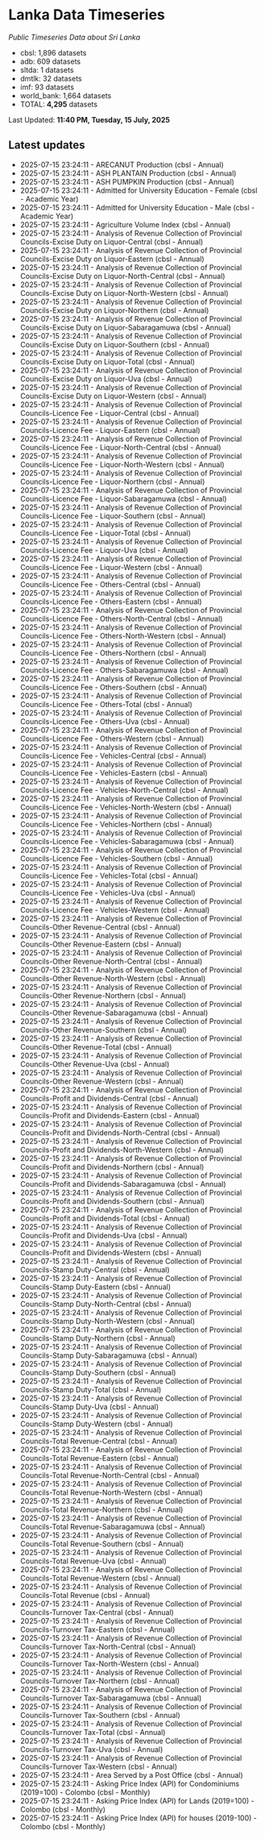 # Lanka Data Timeseries
*Public Timeseries Data about Sri Lanka*

* cbsl: 1,896 datasets
* adb: 609 datasets
* sltda: 1 datasets
* dmtlk: 32 datasets
* imf: 93 datasets
* world_bank: 1,664 datasets
* TOTAL: **4,295** datasets

Last Updated: **11:40 PM, Tuesday, 15 July, 2025**

## Latest updates

* 2025-07-15 23:24:11 - ARECANUT Production (cbsl - Annual)
* 2025-07-15 23:24:11 - ASH PLANTAIN Production (cbsl - Annual)
* 2025-07-15 23:24:11 - ASH PUMPKIN Production (cbsl - Annual)
* 2025-07-15 23:24:11 - Admitted for University Education - Female (cbsl - Academic Year)
* 2025-07-15 23:24:11 - Admitted for University Education - Male (cbsl - Academic Year)
* 2025-07-15 23:24:11 - Agriculture Volume Index (cbsl - Annual)
* 2025-07-15 23:24:11 - Analysis of Revenue Collection of Provincial Councils-Excise Duty on Liquor-Central (cbsl - Annual)
* 2025-07-15 23:24:11 - Analysis of Revenue Collection of Provincial Councils-Excise Duty on Liquor-Eastern (cbsl - Annual)
* 2025-07-15 23:24:11 - Analysis of Revenue Collection of Provincial Councils-Excise Duty on Liquor-North-Central (cbsl - Annual)
* 2025-07-15 23:24:11 - Analysis of Revenue Collection of Provincial Councils-Excise Duty on Liquor-North-Western (cbsl - Annual)
* 2025-07-15 23:24:11 - Analysis of Revenue Collection of Provincial Councils-Excise Duty on Liquor-Northern (cbsl - Annual)
* 2025-07-15 23:24:11 - Analysis of Revenue Collection of Provincial Councils-Excise Duty on Liquor-Sabaragamuwa (cbsl - Annual)
* 2025-07-15 23:24:11 - Analysis of Revenue Collection of Provincial Councils-Excise Duty on Liquor-Southern (cbsl - Annual)
* 2025-07-15 23:24:11 - Analysis of Revenue Collection of Provincial Councils-Excise Duty on Liquor-Total (cbsl - Annual)
* 2025-07-15 23:24:11 - Analysis of Revenue Collection of Provincial Councils-Excise Duty on Liquor-Uva (cbsl - Annual)
* 2025-07-15 23:24:11 - Analysis of Revenue Collection of Provincial Councils-Excise Duty on Liquor-Western (cbsl - Annual)
* 2025-07-15 23:24:11 - Analysis of Revenue Collection of Provincial Councils-Licence Fee - Liquor-Central (cbsl - Annual)
* 2025-07-15 23:24:11 - Analysis of Revenue Collection of Provincial Councils-Licence Fee - Liquor-Eastern (cbsl - Annual)
* 2025-07-15 23:24:11 - Analysis of Revenue Collection of Provincial Councils-Licence Fee - Liquor-North-Central (cbsl - Annual)
* 2025-07-15 23:24:11 - Analysis of Revenue Collection of Provincial Councils-Licence Fee - Liquor-North-Western (cbsl - Annual)
* 2025-07-15 23:24:11 - Analysis of Revenue Collection of Provincial Councils-Licence Fee - Liquor-Northern (cbsl - Annual)
* 2025-07-15 23:24:11 - Analysis of Revenue Collection of Provincial Councils-Licence Fee - Liquor-Sabaragamuwa (cbsl - Annual)
* 2025-07-15 23:24:11 - Analysis of Revenue Collection of Provincial Councils-Licence Fee - Liquor-Southern (cbsl - Annual)
* 2025-07-15 23:24:11 - Analysis of Revenue Collection of Provincial Councils-Licence Fee - Liquor-Total (cbsl - Annual)
* 2025-07-15 23:24:11 - Analysis of Revenue Collection of Provincial Councils-Licence Fee - Liquor-Uva (cbsl - Annual)
* 2025-07-15 23:24:11 - Analysis of Revenue Collection of Provincial Councils-Licence Fee - Liquor-Western (cbsl - Annual)
* 2025-07-15 23:24:11 - Analysis of Revenue Collection of Provincial Councils-Licence Fee - Others-Central (cbsl - Annual)
* 2025-07-15 23:24:11 - Analysis of Revenue Collection of Provincial Councils-Licence Fee - Others-Eastern (cbsl - Annual)
* 2025-07-15 23:24:11 - Analysis of Revenue Collection of Provincial Councils-Licence Fee - Others-North-Central (cbsl - Annual)
* 2025-07-15 23:24:11 - Analysis of Revenue Collection of Provincial Councils-Licence Fee - Others-North-Western (cbsl - Annual)
* 2025-07-15 23:24:11 - Analysis of Revenue Collection of Provincial Councils-Licence Fee - Others-Northern (cbsl - Annual)
* 2025-07-15 23:24:11 - Analysis of Revenue Collection of Provincial Councils-Licence Fee - Others-Sabaragamuwa (cbsl - Annual)
* 2025-07-15 23:24:11 - Analysis of Revenue Collection of Provincial Councils-Licence Fee - Others-Southern (cbsl - Annual)
* 2025-07-15 23:24:11 - Analysis of Revenue Collection of Provincial Councils-Licence Fee - Others-Total (cbsl - Annual)
* 2025-07-15 23:24:11 - Analysis of Revenue Collection of Provincial Councils-Licence Fee - Others-Uva (cbsl - Annual)
* 2025-07-15 23:24:11 - Analysis of Revenue Collection of Provincial Councils-Licence Fee - Others-Western (cbsl - Annual)
* 2025-07-15 23:24:11 - Analysis of Revenue Collection of Provincial Councils-Licence Fee - Vehicles-Central (cbsl - Annual)
* 2025-07-15 23:24:11 - Analysis of Revenue Collection of Provincial Councils-Licence Fee - Vehicles-Eastern (cbsl - Annual)
* 2025-07-15 23:24:11 - Analysis of Revenue Collection of Provincial Councils-Licence Fee - Vehicles-North-Central (cbsl - Annual)
* 2025-07-15 23:24:11 - Analysis of Revenue Collection of Provincial Councils-Licence Fee - Vehicles-North-Western (cbsl - Annual)
* 2025-07-15 23:24:11 - Analysis of Revenue Collection of Provincial Councils-Licence Fee - Vehicles-Northern (cbsl - Annual)
* 2025-07-15 23:24:11 - Analysis of Revenue Collection of Provincial Councils-Licence Fee - Vehicles-Sabaragamuwa (cbsl - Annual)
* 2025-07-15 23:24:11 - Analysis of Revenue Collection of Provincial Councils-Licence Fee - Vehicles-Southern (cbsl - Annual)
* 2025-07-15 23:24:11 - Analysis of Revenue Collection of Provincial Councils-Licence Fee - Vehicles-Total (cbsl - Annual)
* 2025-07-15 23:24:11 - Analysis of Revenue Collection of Provincial Councils-Licence Fee - Vehicles-Uva (cbsl - Annual)
* 2025-07-15 23:24:11 - Analysis of Revenue Collection of Provincial Councils-Licence Fee - Vehicles-Western (cbsl - Annual)
* 2025-07-15 23:24:11 - Analysis of Revenue Collection of Provincial Councils-Other Revenue-Central (cbsl - Annual)
* 2025-07-15 23:24:11 - Analysis of Revenue Collection of Provincial Councils-Other Revenue-Eastern (cbsl - Annual)
* 2025-07-15 23:24:11 - Analysis of Revenue Collection of Provincial Councils-Other Revenue-North-Central (cbsl - Annual)
* 2025-07-15 23:24:11 - Analysis of Revenue Collection of Provincial Councils-Other Revenue-North-Western (cbsl - Annual)
* 2025-07-15 23:24:11 - Analysis of Revenue Collection of Provincial Councils-Other Revenue-Northern (cbsl - Annual)
* 2025-07-15 23:24:11 - Analysis of Revenue Collection of Provincial Councils-Other Revenue-Sabaragamuwa (cbsl - Annual)
* 2025-07-15 23:24:11 - Analysis of Revenue Collection of Provincial Councils-Other Revenue-Southern (cbsl - Annual)
* 2025-07-15 23:24:11 - Analysis of Revenue Collection of Provincial Councils-Other Revenue-Total (cbsl - Annual)
* 2025-07-15 23:24:11 - Analysis of Revenue Collection of Provincial Councils-Other Revenue-Uva (cbsl - Annual)
* 2025-07-15 23:24:11 - Analysis of Revenue Collection of Provincial Councils-Other Revenue-Western (cbsl - Annual)
* 2025-07-15 23:24:11 - Analysis of Revenue Collection of Provincial Councils-Profit and Dividends-Central (cbsl - Annual)
* 2025-07-15 23:24:11 - Analysis of Revenue Collection of Provincial Councils-Profit and Dividends-Eastern (cbsl - Annual)
* 2025-07-15 23:24:11 - Analysis of Revenue Collection of Provincial Councils-Profit and Dividends-North-Central (cbsl - Annual)
* 2025-07-15 23:24:11 - Analysis of Revenue Collection of Provincial Councils-Profit and Dividends-North-Western (cbsl - Annual)
* 2025-07-15 23:24:11 - Analysis of Revenue Collection of Provincial Councils-Profit and Dividends-Northern (cbsl - Annual)
* 2025-07-15 23:24:11 - Analysis of Revenue Collection of Provincial Councils-Profit and Dividends-Sabaragamuwa (cbsl - Annual)
* 2025-07-15 23:24:11 - Analysis of Revenue Collection of Provincial Councils-Profit and Dividends-Southern (cbsl - Annual)
* 2025-07-15 23:24:11 - Analysis of Revenue Collection of Provincial Councils-Profit and Dividends-Total (cbsl - Annual)
* 2025-07-15 23:24:11 - Analysis of Revenue Collection of Provincial Councils-Profit and Dividends-Uva (cbsl - Annual)
* 2025-07-15 23:24:11 - Analysis of Revenue Collection of Provincial Councils-Profit and Dividends-Western (cbsl - Annual)
* 2025-07-15 23:24:11 - Analysis of Revenue Collection of Provincial Councils-Stamp Duty-Central (cbsl - Annual)
* 2025-07-15 23:24:11 - Analysis of Revenue Collection of Provincial Councils-Stamp Duty-Eastern (cbsl - Annual)
* 2025-07-15 23:24:11 - Analysis of Revenue Collection of Provincial Councils-Stamp Duty-North-Central (cbsl - Annual)
* 2025-07-15 23:24:11 - Analysis of Revenue Collection of Provincial Councils-Stamp Duty-North-Western (cbsl - Annual)
* 2025-07-15 23:24:11 - Analysis of Revenue Collection of Provincial Councils-Stamp Duty-Northern (cbsl - Annual)
* 2025-07-15 23:24:11 - Analysis of Revenue Collection of Provincial Councils-Stamp Duty-Sabaragamuwa (cbsl - Annual)
* 2025-07-15 23:24:11 - Analysis of Revenue Collection of Provincial Councils-Stamp Duty-Southern (cbsl - Annual)
* 2025-07-15 23:24:11 - Analysis of Revenue Collection of Provincial Councils-Stamp Duty-Total (cbsl - Annual)
* 2025-07-15 23:24:11 - Analysis of Revenue Collection of Provincial Councils-Stamp Duty-Uva (cbsl - Annual)
* 2025-07-15 23:24:11 - Analysis of Revenue Collection of Provincial Councils-Stamp Duty-Western (cbsl - Annual)
* 2025-07-15 23:24:11 - Analysis of Revenue Collection of Provincial Councils-Total Revenue-Central (cbsl - Annual)
* 2025-07-15 23:24:11 - Analysis of Revenue Collection of Provincial Councils-Total Revenue-Eastern (cbsl - Annual)
* 2025-07-15 23:24:11 - Analysis of Revenue Collection of Provincial Councils-Total Revenue-North-Central (cbsl - Annual)
* 2025-07-15 23:24:11 - Analysis of Revenue Collection of Provincial Councils-Total Revenue-North-Western (cbsl - Annual)
* 2025-07-15 23:24:11 - Analysis of Revenue Collection of Provincial Councils-Total Revenue-Northern (cbsl - Annual)
* 2025-07-15 23:24:11 - Analysis of Revenue Collection of Provincial Councils-Total Revenue-Sabaragamuwa (cbsl - Annual)
* 2025-07-15 23:24:11 - Analysis of Revenue Collection of Provincial Councils-Total Revenue-Southern (cbsl - Annual)
* 2025-07-15 23:24:11 - Analysis of Revenue Collection of Provincial Councils-Total Revenue-Uva (cbsl - Annual)
* 2025-07-15 23:24:11 - Analysis of Revenue Collection of Provincial Councils-Total Revenue-Western (cbsl - Annual)
* 2025-07-15 23:24:11 - Analysis of Revenue Collection of Provincial Councils-Total Revenue (cbsl - Annual)
* 2025-07-15 23:24:11 - Analysis of Revenue Collection of Provincial Councils-Turnover Tax-Central (cbsl - Annual)
* 2025-07-15 23:24:11 - Analysis of Revenue Collection of Provincial Councils-Turnover Tax-Eastern (cbsl - Annual)
* 2025-07-15 23:24:11 - Analysis of Revenue Collection of Provincial Councils-Turnover Tax-North-Central (cbsl - Annual)
* 2025-07-15 23:24:11 - Analysis of Revenue Collection of Provincial Councils-Turnover Tax-North-Western (cbsl - Annual)
* 2025-07-15 23:24:11 - Analysis of Revenue Collection of Provincial Councils-Turnover Tax-Northern (cbsl - Annual)
* 2025-07-15 23:24:11 - Analysis of Revenue Collection of Provincial Councils-Turnover Tax-Sabaragamuwa (cbsl - Annual)
* 2025-07-15 23:24:11 - Analysis of Revenue Collection of Provincial Councils-Turnover Tax-Southern (cbsl - Annual)
* 2025-07-15 23:24:11 - Analysis of Revenue Collection of Provincial Councils-Turnover Tax-Total (cbsl - Annual)
* 2025-07-15 23:24:11 - Analysis of Revenue Collection of Provincial Councils-Turnover Tax-Uva (cbsl - Annual)
* 2025-07-15 23:24:11 - Analysis of Revenue Collection of Provincial Councils-Turnover Tax-Western (cbsl - Annual)
* 2025-07-15 23:24:11 - Area Served by a Post Office (cbsl - Annual)
* 2025-07-15 23:24:11 - Asking Price Index (API) for Condominiums (2019=100) - Colombo (cbsl - Monthly)
* 2025-07-15 23:24:11 - Asking Price Index (API) for Lands (2019=100) - Colombo (cbsl - Monthly)
* 2025-07-15 23:24:11 - Asking Price Index (API) for houses (2019-100) - Colombo (cbsl - Monthly)